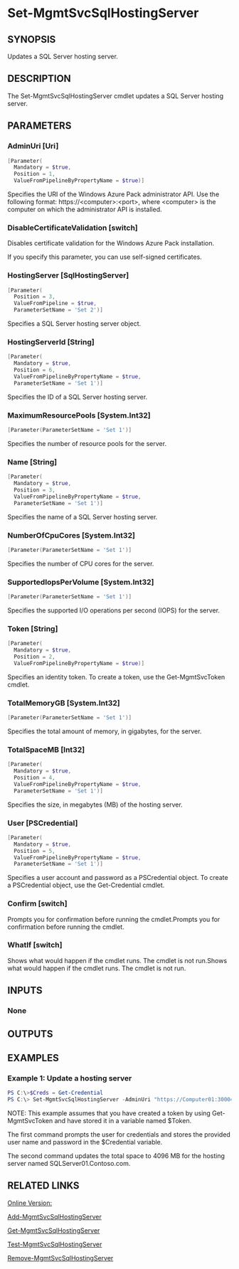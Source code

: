 ﻿# Set-MgmtSvcSqlHostingServer

## SYNOPSIS
Updates a SQL Server hosting server.

## DESCRIPTION
The Set-MgmtSvcSqlHostingServer cmdlet updates a SQL Server hosting server.

## PARAMETERS

### AdminUri [Uri]

```powershell
[Parameter(
  Mandatory = $true,
  Position = 1,
  ValueFromPipelineByPropertyName = $true)]
```

Specifies the URI of the Windows Azure Pack administrator API.
Use the following format: https://\<computer\>:\<port\>, where \<computer\> is the computer on which the administrator API is installed.


### DisableCertificateValidation [switch]

Disables certificate validation for the Windows Azure Pack installation.

If you specify this parameter, you can use self-signed certificates.


### HostingServer [SqlHostingServer]

```powershell
[Parameter(
  Position = 3,
  ValueFromPipeline = $true,
  ParameterSetName = 'Set 2')]
```

Specifies a SQL Server hosting server object.


### HostingServerId [String]

```powershell
[Parameter(
  Mandatory = $true,
  Position = 6,
  ValueFromPipelineByPropertyName = $true,
  ParameterSetName = 'Set 1')]
```

Specifies the ID of a SQL Server hosting server.


### MaximumResourcePools [System.Int32]

```powershell
[Parameter(ParameterSetName = 'Set 1')]
```

Specifies the number of resource pools for the server.


### Name [String]

```powershell
[Parameter(
  Mandatory = $true,
  Position = 3,
  ValueFromPipelineByPropertyName = $true,
  ParameterSetName = 'Set 1')]
```

Specifies the name of a SQL Server hosting server.


### NumberOfCpuCores [System.Int32]

```powershell
[Parameter(ParameterSetName = 'Set 1')]
```

Specifies the number of CPU cores for the server.


### SupportedIopsPerVolume [System.Int32]

```powershell
[Parameter(ParameterSetName = 'Set 1')]
```

Specifies the supported I/O operations per second (IOPS) for the server.


### Token [String]

```powershell
[Parameter(
  Mandatory = $true,
  Position = 2,
  ValueFromPipelineByPropertyName = $true)]
```

Specifies an identity token.
To create a token, use the Get-MgmtSvcToken cmdlet.


### TotalMemoryGB [System.Int32]

```powershell
[Parameter(ParameterSetName = 'Set 1')]
```

Specifies the total amount of memory, in gigabytes, for the server.


### TotalSpaceMB [Int32]

```powershell
[Parameter(
  Mandatory = $true,
  Position = 4,
  ValueFromPipelineByPropertyName = $true,
  ParameterSetName = 'Set 1')]
```

Specifies the size, in megabytes (MB) of the hosting server.


### User [PSCredential]

```powershell
[Parameter(
  Mandatory = $true,
  Position = 5,
  ValueFromPipelineByPropertyName = $true,
  ParameterSetName = 'Set 1')]
```

Specifies a user account and password as a PSCredential object.
To create a PSCredential object, use the Get-Credential cmdlet.


### Confirm [switch]

Prompts you for confirmation before running the cmdlet.Prompts you for confirmation before running the cmdlet.


### WhatIf [switch]

Shows what would happen if the cmdlet runs.
The cmdlet is not run.Shows what would happen if the cmdlet runs.
The cmdlet is not run.



## INPUTS
### None


## OUTPUTS
### 




## EXAMPLES
### Example 1: Update a hosting server

```powershell
PS C:\>$Creds = Get-Credential
PS C:\> Set-MgmtSvcSqlHostingServer -AdminUri "https://Computer01:30004" -Token $Token -Name "SQLServer01.Contoso.com" -TotalSpaceMB 4096 -User $Creds -HostingServerId "u37k25"


```
NOTE: This example assumes that you have created a token by using Get-MgmtSvcToken and have stored it in a variable named $Token.

The first command prompts the user for credentials and stores the provided user name and password in the $Credential variable.

The second command updates the total space to 4096 MB for the hosting server named SQLServer01.Contoso.com.



## RELATED LINKS

[Online Version:](http://go.microsoft.com/fwlink/?LinkID=321816)

[Add-MgmtSvcSqlHostingServer]()

[Get-MgmtSvcSqlHostingServer]()

[Test-MgmtSvcSqlHostingServer]()

[Remove-MgmtSvcSqlHostingServer]()

